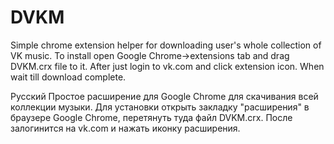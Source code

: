 # DVKM
Simple chrome extension helper for downloading user's whole collection of VK music.
To install open Google Chrome->extensions tab and drag DVKM.crx file to it. 
After just login to vk.com and click extension icon. When wait till download complete.

Русский
Простое расширение для Google Chrome для скачивания всей коллекции музыки.
Для установки открыть закладку "расширения" в браузере Google Chrome, перетянуть туда файл DVKM.crx.
После залогинится на vk.com и нажать иконку расширения.
